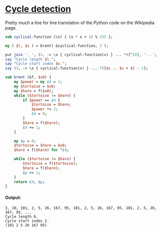 [1]: https://rosettacode.org/wiki/Cycle_detection

# [Cycle detection][1]





Pretty much a line for line translation of the Python code on the Wikipedia page.

```perl
sub cyclical-function (\x) { (x * x + 1) % 255 };

my ( $l, $s ) = brent( &cyclical-function, 3 );

put join ', ', (3, -> \x { cyclical-function(x) } ... *)[^20], '...';
say "Cycle length $l.";
say "Cycle start index $s.";
say (3, -> \x { cyclical-function(x) } ... *)[$s .. $s + $l - 1];

sub brent (&f, $x0) {
    my $power = my $λ = 1;
    my $tortoise = $x0;
    my $hare = f($x0);
    while ($tortoise != $hare) {
        if $power == $λ {
            $tortoise = $hare;
            $power *= 2;
            $λ = 0;
        }
        $hare = f($hare);
        $λ += 1;
    }

    my $μ = 0;
    $tortoise = $hare = $x0;
    $hare = f($hare) for ^$λ;

    while ($tortoise != $hare) {
        $tortoise = f($tortoise);
        $hare = f($hare);
        $μ += 1;
    }
    return $λ, $μ;
}
```

#### Output:
```
3, 10, 101, 2, 5, 26, 167, 95, 101, 2, 5, 26, 167, 95, 101, 2, 5, 26, 167, 95, ...
Cycle length 6.
Cycle start index 2.
(101 2 5 26 167 95)
```

